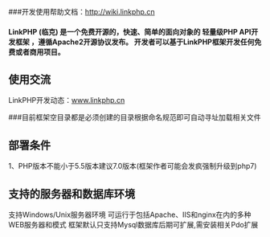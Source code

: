 ###开发使用帮助文档：http://wiki.linkphp.cn
#### LinkPHP (临克) 是一个免费开源的，快速、简单的面向对象的 轻量级PHP API开发框架 ，遵循Apache2开源协议发布。 开发者可以基于LinkPHP框架开发任何免费或者商用项目。

## **使用交流**
LinkPHP开发动态：www.linkphp.cn


###目前框架空目录都是必须创建的目录根据命名规范即可自动寻址加载相关文件

## **部署条件**
1、PHP版本不能小于5.5版本建议7.0版本(框架作者可能会发疯强制升级到php7)

## **支持的服务器和数据库环境**

支持Windows/Unix服务器环境
可运行于包括Apache、IIS和nginx在内的多种WEB服务器和模式
框架默认只支持Mysql数据库后期可扩展,需安装相关Pdo扩展

